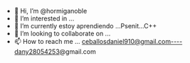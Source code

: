 - 👋 Hi, I’m @hormiganoble
- 👀 I’m interested in ...
- 🌱 I’m currently estoy aprendiendo ...Psenit...C++
- 💞️ I’m looking to collaborate on ...
- 📫 How to reach me ... ceballosdaniel910@gmail.com----dany28054253@gmail.com

<!---
hormiganoble/hormiganoble is a ✨ special ✨ repository because its `README.md` (this file) appears on your GitHub profile.
You can click the Preview link to take a look at your changes.
--->
